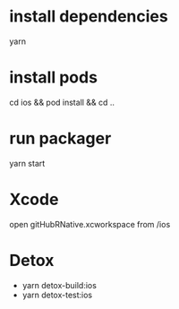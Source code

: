 # install dependencies 
yarn

# install pods
cd ios && pod install && cd ..

# run packager
yarn start

# Xcode
open gitHubRNative.xcworkspace from /ios

# Detox
 - yarn detox-build:ios
 - yarn detox-test:ios